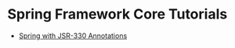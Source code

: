 # Spring Framework Core Tutorials

- [Spring with JSR-330 Annotations](http://www.javabyexamples.com/using-jsr-330-annotations-with-spring/)


